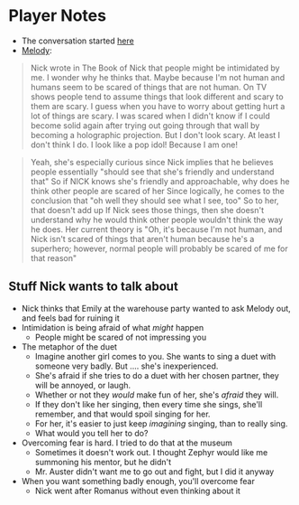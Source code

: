 <!-- TITLE: Intimidation Talk -->
<!-- SUBTITLE: A quick summary of Intimidation Talk -->

# Player Notes
* The conversation started [here](on-music)
* [Melody](https://chaosfrontier.org/games/sycamour-division/book-of-melody#nick-knack):

> Nick wrote in The Book of Nick that people might be intimidated by me. I wonder why he thinks that. Maybe because I'm not human and humans seem to be scared of things that are not human. On TV shows people tend to assume things that look different and scary to them are scary. I guess when you have to worry about getting hurt a lot of things are scary. I was scared when I didn't know if I could become solid again after trying out going through that wall by becoming a holographic projection. But I don't look scary. At least I don't think I do. I look like a pop idol! Because I am one!

> Yeah, she's especially curious since Nick implies that he believes people essentially "should see that she's friendly and understand that"
> So if NICK knows she's friendly and approachable, why does he think other people are scared of her
> Since logically, he comes to the conclusion that "oh well they should see what I see, too"
> So to her, that doesn't add up
> If Nick sees those things, then she doesn't understand why he would think other people wouldn't think the way he does.
> Her current theory is "Oh, it's because I'm not human, and Nick isn't scared of things that aren't human because he's a superhero; however, normal people will probably be scared of me for that reason"

## Stuff Nick wants to talk about

* Nick thinks that Emily at the warehouse party wanted to ask Melody out, and feels bad for ruining it
* Intimidation is being afraid of what _might_ happen
  * People might be scared of not impressing you
* The metaphor of the duet
  * Imagine another girl comes to you. She wants to sing a duet with someone very badly. But .... she's inexperienced.
  * She's afraid if she tries to do a duet with her chosen partner, they will be annoyed, or laugh.
  * Whether or not they _would_ make fun of her, she's _afraid_ they will.
  * If they don't like her singing, then every time she sings, she'll remember, and that would spoil singing for her.
  * For her, it's easier to just keep _imagining_ singing, than to really sing.
  * What would you tell her to do?
* Overcoming fear is hard. I tried to do that at the museum
  * Sometimes it doesn't work out. I thought Zephyr would like me summoning his mentor, but he didn't
  * Mr. Auster didn't want me to go out and fight, but I did it anyway
* When you want something badly enough, you'll overcome fear
  * Nick went after Romanus without even thinking about it